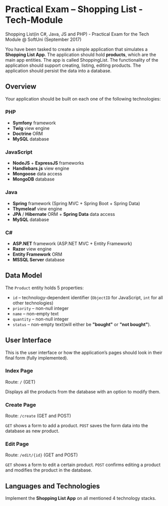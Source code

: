 # Practical Exam – Shopping List - Tech-Module
Shopping List(in C#, Java, JS and PHP) - Practical Exam for the Tech Module @ SoftUni (September 2017)

You have been tasked to create a simple application that simulates a **Shopping List App**. The application should hold **products**, which are the main app entities. The app is called ShoppingList.
The functionality of the application should support creating, listing, editing products.
The application should persist the data into a database.

## Overview
Your application should be built on each one of the following technologies:

### PHP
* **Symfony** framework
* **Twig** view engine
* **Doctrine** ORM
* **MySQL** database

### JavaScript
* **NodeJS** + **ExpressJS** frameworks
* **Handlebars.js** view engine
* **Mongoose** data access
* **MongoDB** database

### Java
* **Spring** framework (Spring MVC + Spring Boot + Spring Data)
* **Thymeleaf** view engine
* **JPA** / **Hibernate** ORM + **Spring Data** data access
* **MySQL** database

### C#
* **ASP.NET** framework (ASP.NET MVC + Entity Framework)
* **Razor** view engine
* **Entity Framework** ORM
* **MSSQL Server** database

## Data Model

The `Product` entity holds 5 properties:
*	`id` – technology-dependent identifier (`ObjectID` for JavaScript, `int` for all other technologies)
*	`priority` – non-null integer
*	`name` – non-empty text
*	`quantity` – non-null integer
*	`status` – non-empty text(will either be **"bought"** or **"not bought"**).

## User Interface
This is the user interface or how the application’s pages should look in their final form (fully implemented).

### Index Page
Route: `/` (GET)

Displays all the products from the database with an option to modify them.

### Create Page
Route: `/create` (GET and POST)

`GET` shows a form to add a product. `POST` saves the form data into the database as new product.

### Edit Page
Route: `/edit/{id}` (GET and POST)

`GET` shows a form to edit a certain product. `POST` confirms editing a product and modifies the product in the database.

## Languages and Technologies
Implement the **Shopping List App** on all mentioned 4 technology stacks.
